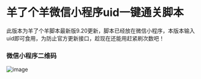 # 羊了个羊微信小程序uid一键通关脚本
此版本为羊了个羊脚本最新版9.20更新，脚本已经放在微信小程序，本版本输入uid即可食用，为防止官方更新接口，趁现在还能用赶紧刷次数吧！
### 微信小程序二维码
![image](https://github.com/Jenmry/---/blob/main/%E5%BE%AE%E4%BF%A1%E5%B0%8F%E7%A8%8B%E5%BA%8F%E4%BA%8C%E7%BB%B4%E7%A0%81.png)
